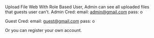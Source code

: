 Upload File Web With Role Based User, Admin can see all uploaded files that guests user can't.
Admin Cred:
email: admin@gmail.com
pass: o

Guest Cred:
email: guest@gmail.com
pass: o

Or you can register your own account.
